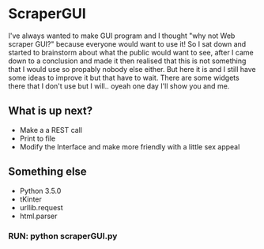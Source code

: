 # ScraperGUI
I've always wanted to make GUI program and I thought "why not Web scraper GUI?" because everyone would want to use it! So I sat down and started to brainstorm about what the public would want to see, after I came down to a conclusion and made it then realised that this is not something that I would use so propably nobody else either. But here it is and I still have some ideas to improve it but that have to wait. There are some widgets there that I don't use but I will.. oyeah one day I'll show you and me.

## What is up next?
* Make a a REST call
* Print to file
* Modify the Interface and make more friendly with a little sex appeal

## Something else
* Python 3.5.0
* tKinter
* urllib.request
* html.parser

### RUN: python scraperGUI.py